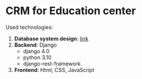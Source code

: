 # CRM for Education center
Used technologies:
1. **Database system design**: [link](https://drawsql.app/sevbo/diagrams/crm-education)
2. **Backend**: Django
    - django 4.0
    - python 3.10
    - django-rest-framework
3. **Frontend**: Html, CSS, JavaScript